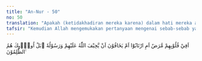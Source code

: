 ```yaml
---
title: "An-Nur - 50"
no: 50
translation: "Apakah (ketidakhadiran mereka karena) dalam hati mereka ada penyakit, atau (karena) mereka ragu-ragu ataukah (karena) takut kalau-kalau Allah dan Rasul-Nya berlaku zalim kepada mereka? Sebenarnya, mereka itulah orang-orang yang zalim."
tafsir: "Kemudian Allah mengemukakan pertanyaan mengenai sebab-sebab yang menjadikan orang-orang munafik itu bersifat demikian. Apakah karena memang dalam hati mereka ada penyakit sehingga mereka selalu ragu terhadap segala putusan yang merugikan mereka walaupun bukti-bukti dan dalil-dalil menguatkan putusan itu? Ataukah memang mereka pada dasarnya ragu-ragu terhadap kerasulan dan kenabian Muhammad saw. Ataukah mereka khawatir Allah dan Rasul-Nya akan berlaku zalim terhadap mereka? Itulah akhlak, tingkah laku, dan sifat-sifat mereka. Sifat-sifat orang yang telah sesat, tidak mau menerima kebenaran bila akan merugikan mereka. Itulah sifat-sifat orang-orang kafir yang telah tersesat. Mereka itulah orang-orang yang zalim yang suka merugikan orang lain dan zalim pula terhadap diri mereka sendiri."
---
```


اَفِيْ قُلُوْبِهِمْ مَّرَضٌ اَمِ ارْتَابُوْٓا اَمْ يَخَافُوْنَ اَنْ يَّحِيْفَ اللّٰهُ عَلَيْهِمْ وَرَسُوْلُهٗ ۗبَلْ اُولٰۤىِٕكَ هُمُ الظّٰلِمُوْنَ ࣖ
